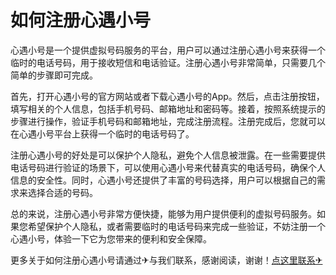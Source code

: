 # 如何注册心遇小号

心遇小号是一个提供虚拟号码服务的平台，用户可以通过注册心遇小号来获得一个临时的电话号码，用于接收短信和电话验证。注册心遇小号非常简单，只需要几个简单的步骤即可完成。

首先，打开心遇小号的官方网站或者下载心遇小号的App。然后，点击注册按钮，填写相关的个人信息，包括手机号码、邮箱地址和密码等。接着，按照系统提示的步骤进行操作，验证手机号码和邮箱地址，完成注册流程。注册完成后，您就可以在心遇小号平台上获得一个临时的电话号码了。

注册心遇小号的好处是可以保护个人隐私，避免个人信息被泄露。在一些需要提供电话号码进行验证的场景下，可以使用心遇小号来代替真实的电话号码，确保个人信息的安全性。同时，心遇小号还提供了丰富的号码选择，用户可以根据自己的需求来选择合适的号码。

总的来说，注册心遇小号非常方便快捷，能够为用户提供便利的虚拟号码服务。如果您希望保护个人隐私，或者需要临时的电话号码来完成一些验证，不妨注册一个心遇小号，体验一下它为您带来的便利和安全保障。

更多关于如何注册心遇小号请通过✈与我们联系，感谢阅读，谢谢！[点这里联系✈](https://sms.k02.cc)